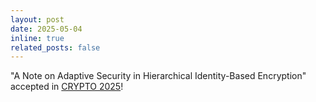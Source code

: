 ```yaml
---
layout: post
date: 2025-05-04
inline: true
related_posts: false
---
```


"A Note on Adaptive Security in Hierarchical Identity-Based Encryption" accepted in <a href="https://crypto.iacr.org/2025/">CRYPTO 2025</a>!
